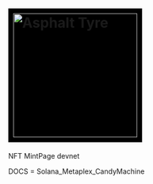 <h1 align="lefth">
  <a href="https://Asphalttyre.com">
    <img alt="Asphalt Tyre" src="public/logotipo.png" style="background: black; padding: 10px" width="250" />
  </a>
</h1>


<a hreff="https://dynamic-custard-28d20a.netlify.app/">NFT MintPage devnet<a/>


<a hreff="https://docs.metaplex.com/">DOCS = Solana_Metaplex_CandyMachine<a/>
 

